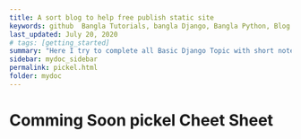 ```yaml
---
title: A sort blog to help free publish static site
keywords: github  Bangla Tutorials, bangla Django, Bangla Python, Blog Bangla, Monad wizard
last_updated: July 20, 2020
# tags: [getting_started]
summary: "Here I try to complete all Basic Django Topic with short note. "
sidebar: mydoc_sidebar
permalink: pickel.html
folder: mydoc
---
```




# Comming Soon pickel Cheet Sheet







